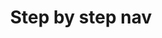 ---
layout: frontend-template-documentation
sectionKey: Frontend templates
eleventyNavigation:
  parent: Frontend templates
title: Step by step nav
description: Step by step is primarily navigation and not a content format. It’s not designed to replace or compete with guidance.
figmaLink:
howItWorks:
  "Use step by step navigation to represent end-to-end journeys that:

  - have specific start and end points

  - require the user to interact with several pieces of guidance or transactions on GOV.UK

  - require the user to complete tasks in a specific order

  
  Step by steps can span guidance and transactions that belong to more than one department.

  ### Guidelines for not having a step by step

  Do not use step by step navigation:

  - when a user only needs to read guidance and not take a particular action

  - when the guidance or services that make up the journey aren’t on GOV.UK

  - when the journey isn’t linear, for example if you just want to present users with a series of options or to bring together related tasks


  You should not use step by step inside a service. Use the task list pattern instead. If a department wants to use the step by step pattern inside a service in order to track a user’s progress through a service, they cannot use step by step. 

  
  ### Examples of when not to use step by step

  We wouldn’t create a step by step to help users decide what kind of visa to apply for because it’s not a linear journey, it’s just a collection of options. But we could create one about what to do to come to the UK to study, and one of the tasks might be about finding the right visa to apply for. 


  We wouldn’t create a step by step for teachers on how to manage their workload because because it’s made up of a collection of related tasks. It’s not a linear journey with a start and an end."
examples:
  0:
    title: "Get Tax-Free Childcare: step by step"
    link: https://www.gov.uk/get-tax-free-childcare
  1:
    title: "Tell DVLA you've changed address: step by step"
    link: https://www.gov.uk/tell-dvla-changed-address
  2:
    title: "Set up a limited company: step by step"
    link: https://www.gov.uk/set-up-limited-company
contentDataLink: https://content-data.publishing.service.gov.uk/content?submitted=true&date_range=past-30-days&search_term=&document_type=step_by_step_nav&organisation_id=all
contentSchema:
  title: step_by_step_nav
  link: https://docs.publishing.service.gov.uk/content-schemas/step_by_step_nav.html
contentType:
  title: step_by_step_nav
  link: https://docs.publishing.service.gov.uk/document-types/step_by_step_nav.html
publishingApp: collections publisher
renderingApp: collections
components:
  0:
    componentName: Layout super navigation header
    componentURL: https://components.publishing.service.gov.uk/component-guide/layout_super_navigation_header
    generated: auto
    input:
  1:
    componentName: Breadcrumbs
    componentURL: https://components.publishing.service.gov.uk/component-guide/breadcrumbs
    generated: auto
    input: Tags > taken to [content tagger](https://docs.publishing.service.gov.uk/repos/content-tagger.html) > Primary mainstream browse page
  2:
    componentName: Page title
    componentURL: https://components.publishing.service.gov.uk/component-guide/title
    generated: publisher
    input: Title (required)
  3:
    componentName: Govspeak content
    componentURL: https://components.publishing.service.gov.uk/component-guide/govspeak
    generated: publisher
    input: Introduction (required)
  4:
    componentName: Step by step navigation
    componentURL: https://components.publishing.service.gov.uk/component-guide/step_by_step_nav
    generated: auto
    input: Steps > Step title (required) + Step label + Content, tasks and links
  5:
    componentName: Feedback
    componentURL: https://components.publishing.service.gov.uk/component-guide/feedback
    generated: auto
    input:
  6:
    componentName: Layout footer
    componentURL: https://components.publishing.service.gov.uk/component-guide/layout_footer
    generated: auto
    input:
insights:
  0:
    title:
    link:
    description:
    date:
issues:
  0:
    title:
    link:
githubIssueLink:
---